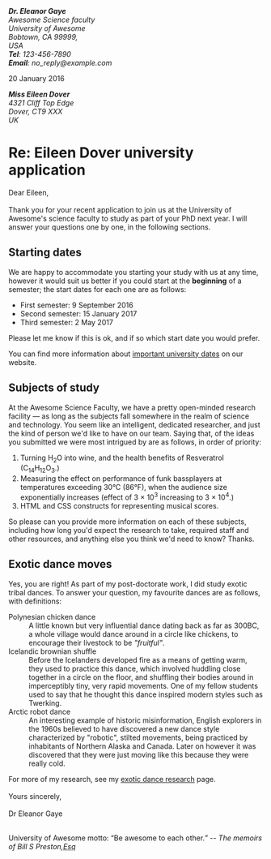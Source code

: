 <!DOCTYPE html>
<html lang="en-US">
<head>
  <meta charset="utf-8">
  <meta name="author" content="Dr. Eleanor Gaye">
  <title>Awesome University Application Letter</title>
  <link rel="stylesheet" href="stylesheet.css">
</head>

<body>
  <address class="sender-column">
    <strong>Dr. Eleanor Gaye</strong><br>
    Awesome Science faculty<br>
    University of Awesome<br>
    Bobtown, CA 99999,<br />
    USA<br>
    <strong>Tel</strong>: 123-456-7890<br>
    <strong>Email</strong>: no_reply@example.com
  </address>

  <p class="sender-column"><time datetime="2016-01-20">20 January 2016</time></p>

  <address>
    <strong>Miss Eileen Dover</strong><br>
    4321 Cliff Top Edge<br>
    Dover, CT9 XXX<br>
    UK
  </address>

  <h1>Re: Eileen Dover university application</h1>

  <p>Dear Eileen,<br>
    <br>
    Thank you for your recent application to join us at the University of Awesome's science faculty to study as part of your PhD next year. I will answer your questions one by one, in the following sections.
  </p>

  <h2>Starting dates</h2>

  <p>We are happy to accommodate you starting your study with us at any time, however it would suit us better if you could start at the <b>beginning</b> of a semester; the start dates for each one are as follows:</p>

  <ul>
    <li>First semester: <time datetime="2016-09-09">9 September 2016</time></li>
    <li>Second semester: <time datetime="2017-01-15">15 January 2017</time></li>
    <li>Third semester: <time datetime="2017-05-02">2 May 2017</time></li>
  </ul>

  <p>
    Please let me know if this is ok, and if so which start date you would prefer.
  </p>

  <p>
    You can find more information about <a href="http://www.example.com" title="university dates">important university dates</a> on our website.
  </p>

  <h2>Subjects of study</h2>

  <p>
    At the Awesome Science Faculty, we have a pretty open-minded research facility — as long as the subjects fall somewhere in the realm of science and technology. You seem like an intelligent, dedicated researcher, and just the kind of person we'd
    like to have on our team. Saying that, of the ideas you submitted we were most intrigued by are as follows, in order of priority:
  </p>

  <ol>
    <li>
      Turning H<sub>2</sub>O into wine, and the health benefits of Resveratrol (C<sub>14</sub>H<sub>12</sub>O<sub>3</sub>.)
    </li>
    <li>
      Measuring the effect on performance of funk bassplayers at temperatures exceeding 30°C (86°F), when the audience size exponentially increases (effect of 3 × 10<sup>3</sup> increasing to 3 × 10<sup>4</sup>.)
    </li>
    <li>
      HTML and CSS constructs for representing musical scores.
    </li>
  </ol>

  <p>
    So please can you provide more information on each of these subjects, including how long you'd expect the research to take, required staff and other resources, and anything else you think we'd need to know? Thanks.
  </p>

  <h2> Exotic dance moves</h2>

  <p>
    Yes, you are right! As part of my post-doctorate work, I did study exotic tribal dances. To answer your question, my favourite dances are as follows, with definitions:
  </p>

  <dl>
    <dt>
      Polynesian chicken dance
    </dt>
    <dd>
      A little known but very influential dance dating back as far as 300BC, a whole village would dance around in a circle like chickens, to encourage their livestock to be <em>"fruitful"</em>.
    </dd>
    <dt>
      Icelandic brownian shuffle
    </dt>
    <dd>
      Before the Icelanders developed fire as a means of getting warm, they used to practice this dance, which involved huddling close together in a circle on the floor, and shuffling their bodies around in imperceptibly tiny, very rapid movements.
      One
      of my fellow students used to say that he thought this dance inspired modern styles such as Twerking.
    </dd>
    <dt>
      Arctic robot dance
    </dt>
    <dd>
      An interesting example of historic misinformation, English explorers in the 1960s believed to have discovered a new dance style characterized by "robotic", stilted movements, being practiced by inhabitants of Northern Alaska and Canada. Later
      on however it was discovered that they were just moving like this because they were really cold.
    </dd>
  </dl>

  <p>
    For more of my research, see my <a href="http://www.example.com" title="research page">exotic dance research</a> page.<br>
    <br>
    Yours sincerely,<br>
    <br>
    Dr Eleanor Gaye<br>
    <br>
  </p>

  <p>
    University of Awesome motto: <q>Be awesome to each other.</q> -- <cite>The memoirs of Bill S Preston,<abbr title="Esquire">Esq</abbr></cite>
  </p>
</body>

</html>

